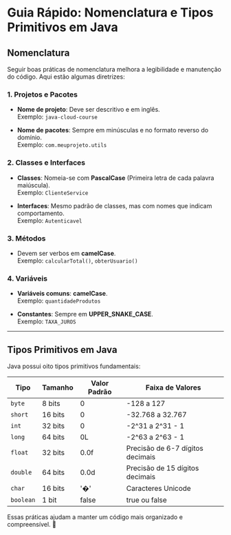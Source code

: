 # Guia Rápido: Nomenclatura e Tipos Primitivos em Java

## Nomenclatura

Seguir boas práticas de nomenclatura melhora a legibilidade e manutenção do código. Aqui estão algumas diretrizes:

### 1. **Projetos e Pacotes**

- **Nome de projeto**: Deve ser descritivo e em inglês.  
  Exemplo: `java-cloud-course`

- **Nome de pacotes**: Sempre em minúsculas e no formato reverso do domínio.  
  Exemplo: `com.meuprojeto.utils`

### 2. **Classes e Interfaces**

- **Classes**: Nomeia-se com **PascalCase** (Primeira letra de cada palavra maiúscula).  
  Exemplo: `ClienteService`

- **Interfaces**: Mesmo padrão de classes, mas com nomes que indicam comportamento.  
  Exemplo: `Autenticavel`

### 3. **Métodos**

- Devem ser verbos em **camelCase**.  
  Exemplo: `calcularTotal()`, `obterUsuario()`

### 4. **Variáveis**

- **Variáveis comuns**: **camelCase**.  
  Exemplo: `quantidadeProdutos`

- **Constantes**: Sempre em **UPPER_SNAKE_CASE**.  
  Exemplo: `TAXA_JUROS`

---

## Tipos Primitivos em Java

Java possui oito tipos primitivos fundamentais:

| Tipo    | Tamanho  | Valor Padrão | Faixa de Valores                        |
|---------|----------|--------------|-----------------------------------------|
| `byte`  | 8 bits   | 0            | -128 a 127                              |
| `short` | 16 bits  | 0            | -32.768 a 32.767                        |
| `int`   | 32 bits  | 0            | -2^31 a 2^31 - 1                        |
| `long`  | 64 bits  | 0L           | -2^63 a 2^63 - 1                        |
| `float` | 32 bits  | 0.0f         | Precisão de 6-7 dígitos decimais        |
| `double`| 64 bits  | 0.0d         | Precisão de 15 dígitos decimais         |
| `char`  | 16 bits  | '�'          | Caracteres Unicode                     |
| `boolean`| 1 bit   | false        | true ou false                           |

Essas práticas ajudam a manter um código mais organizado e compreensível. 🚀
